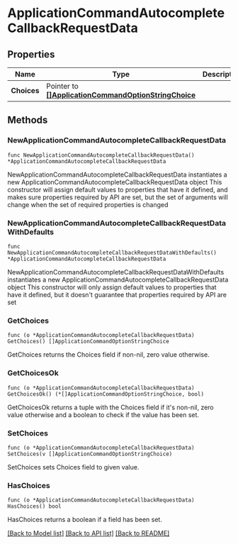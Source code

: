 # ApplicationCommandAutocompleteCallbackRequestData

## Properties

Name | Type | Description | Notes
------------ | ------------- | ------------- | -------------
**Choices** | Pointer to [**[]ApplicationCommandOptionStringChoice**](ApplicationCommandOptionStringChoice.md) |  | [optional] 

## Methods

### NewApplicationCommandAutocompleteCallbackRequestData

`func NewApplicationCommandAutocompleteCallbackRequestData() *ApplicationCommandAutocompleteCallbackRequestData`

NewApplicationCommandAutocompleteCallbackRequestData instantiates a new ApplicationCommandAutocompleteCallbackRequestData object
This constructor will assign default values to properties that have it defined,
and makes sure properties required by API are set, but the set of arguments
will change when the set of required properties is changed

### NewApplicationCommandAutocompleteCallbackRequestDataWithDefaults

`func NewApplicationCommandAutocompleteCallbackRequestDataWithDefaults() *ApplicationCommandAutocompleteCallbackRequestData`

NewApplicationCommandAutocompleteCallbackRequestDataWithDefaults instantiates a new ApplicationCommandAutocompleteCallbackRequestData object
This constructor will only assign default values to properties that have it defined,
but it doesn't guarantee that properties required by API are set

### GetChoices

`func (o *ApplicationCommandAutocompleteCallbackRequestData) GetChoices() []ApplicationCommandOptionStringChoice`

GetChoices returns the Choices field if non-nil, zero value otherwise.

### GetChoicesOk

`func (o *ApplicationCommandAutocompleteCallbackRequestData) GetChoicesOk() (*[]ApplicationCommandOptionStringChoice, bool)`

GetChoicesOk returns a tuple with the Choices field if it's non-nil, zero value otherwise
and a boolean to check if the value has been set.

### SetChoices

`func (o *ApplicationCommandAutocompleteCallbackRequestData) SetChoices(v []ApplicationCommandOptionStringChoice)`

SetChoices sets Choices field to given value.

### HasChoices

`func (o *ApplicationCommandAutocompleteCallbackRequestData) HasChoices() bool`

HasChoices returns a boolean if a field has been set.


[[Back to Model list]](../README.md#documentation-for-models) [[Back to API list]](../README.md#documentation-for-api-endpoints) [[Back to README]](../README.md)


